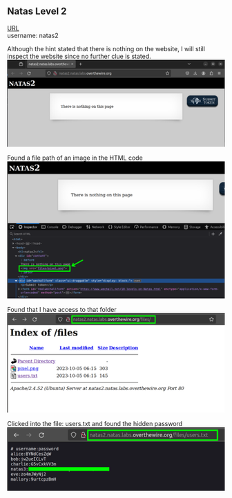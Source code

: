 ## Natas Level 2

[URL](http://natas2.natas.labs.overthewire.org) <br>
username: natas2 <br>

Although the hint stated that there is nothing on the website, I will still inspect the website since no further clue is stated. <br>
![Level2.png](https://github.com/Johnchauyu/NatasOverTheWire-writeup/blob/main/Screenshots/Level2/Level2.png) <br>

Found a file path of an image in the HTML code <br>
![Level2_path.png](https://github.com/Johnchauyu/NatasOverTheWire-writeup/blob/main/Screenshots/Level2/Level2_path.png) <br>

Found that I have access to that folder <br>
![Level2_folder.png](https://github.com/Johnchauyu/NatasOverTheWire-writeup/blob/main/Screenshots/Level2/Level2_folder.png) <br>

Clicked into the file: users.txt and found the hidden password <br>
![Level2_usertxt.png](https://github.com/Johnchauyu/NatasOverTheWire-writeup/blob/main/Screenshots/Level2/Level2_usertxt.png) <br>

